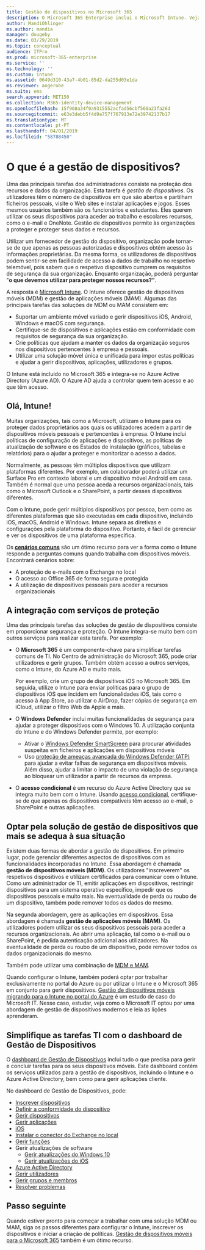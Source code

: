 ```yaml
---
title: Gestão de dispositivos no Microsoft 365
description: O Microsoft 365 Enterprise inclui o Microsoft Intune. Veja como o Intune proporciona a gestão de dispositivos móveis e gestão de aplicações móveis para a sua organização. Cenários comuns de ler e utilizar o Intune para implementar o Microsoft 365 no seu ambiente.
author: MandiOhlinger
ms.author: mandia
manager: dougeby
ms.date: 03/29/2019
ms.topic: conceptual
audience: ITPro
ms.prod: microsoft-365-enterprise
ms.service: ''
ms.technology: ''
ms.custom: intune
ms.assetid: 0649d310-43a7-4b01-85d2-da255d03e1da
ms.reviewer: angerobe
ms.suite: ems
search.appverid: MET150
ms.collection: M365-identity-device-management
ms.openlocfilehash: 15f908a34f0a9315552acfad56cbf560a23fa26d
ms.sourcegitcommit: e63e3debb5f4d9a757f767913e72e39742137b17
ms.translationtype: MT
ms.contentlocale: pt-PT
ms.lasthandoff: 04/01/2019
ms.locfileid: "58788450"
---
```

# <a name="what-is-device-management"></a>O que é a gestão de dispositivos? 

Uma das principais tarefas dos administradores consiste na proteção dos recursos e dados da organização. Esta tarefa é *gestão de dispositivos*. Os utilizadores têm o número de dispositivos em que são abertos e partilham ficheiros pessoais, visite o Web sites e instalar aplicações e jogos. Esses mesmos usuários também são os funcionários e estudantes. Eles querem utilizar os seus dispositivos para aceder ao trabalho e escolares recursos, como o e-mail e OneNote. Gestão de dispositivos permite às organizações a proteger e proteger seus dados e recursos. 

Utilizar um fornecedor de gestão do dispositivo, organização pode tornar-se de que apenas as pessoas autorizadas e dispositivos obtém acesso às informações proprietárias. Da mesma forma, os utilizadores de dispositivos podem sentir-se em facilidade de acesso a dados de trabalho no respetivo telemóvel, pois sabem que o respetivo dispositivo cumprem os requisitos de segurança da sua organização. Enquanto organização, poderá perguntar "**o que devemos utilizar para proteger nossos recursos?"**.

A resposta é [Microsoft Intune](https://docs.microsoft.com/intune/introduction-intune). O Intune oferece gestão de dispositivos móveis (MDM) e gestão de aplicações móveis (MAM). Algumas das principais tarefas das soluções de MDM ou MAM consistem em:

- Suportar um ambiente móvel variado e gerir dispositivos iOS, Android, Windows e macOS com segurança.
- Certifique-se de dispositivos e aplicações estão em conformidade com requisitos de segurança da sua organização.
- Crie políticas que ajudam a manter os dados da organização seguros nos dispositivos pertencentes à empresa e pessoais.
- Utilizar uma solução móvel única e unificada para impor estas políticas e ajudar a gerir dispositivos, aplicações, utilizadores e grupos.

O Intune está incluído no Microsoft 365 e integra-se no Azure Active Directory (Azure AD). O Azure AD ajuda a controlar quem tem acesso e ao que têm acesso.

## <a name="hello-intune"></a>Olá, Intune!
Muitas organizações, tais como a Microsoft, utilizam o Intune para os proteger dados proprietários aos quais os utilizadores acedem a partir de dispositivos móveis pessoais e pertencentes à empresa. O Intune inclui políticas de configuração de aplicações e dispositivos, as políticas de atualização de software e os Estados de instalação (gráficos, tabelas e relatórios) para o ajudar a proteger e monitorizar o acesso a dados.

Normalmente, as pessoas têm múltiplos dispositivos que utilizam plataformas diferentes. Por exemplo, um colaborador poderá utilizar um Surface Pro em contexto laboral e um dispositivo móvel Android em casa. Também é normal que uma pessoa aceda a recursos organizacionais, tais como o Microsoft Outlook e o SharePoint, a partir desses dispositivos diferentes.

Com o Intune, pode gerir múltiplos dispositivos por pessoa, bem como as diferentes plataformas que são executadas em cada dispositivo, incluindo iOS, macOS, Android e Windows. Intune separa as diretivas e configurações pela plataforma do dispositivo. Portanto, é fácil de gerenciar e ver os dispositivos de uma plataforma específica.

Os **[cenários comuns](https://docs.microsoft.com/intune/common-scenarios)** são um ótimo recurso para ver a forma como o Intune responde a perguntas comuns quando trabalha com dispositivos móveis. Encontrará cenários sobre:  
- A proteção de e-mails com o Exchange no local
- O acesso ao Office 365 de forma segura e protegida
- A utilização de dispositivos pessoais para aceder a recursos organizacionais

## <a name="integration-with-secure-and-protect-services"></a>A integração com serviços de proteção
Uma das principais tarefas das soluções de gestão de dispositivos consiste em proporcionar segurança e proteção. O Intune integra-se muito bem com outros serviços para realizar esta tarefa. Por exemplo:

- O **Microsoft 365** é um componente-chave para simplificar tarefas comuns de TI. No Centro de administração do Microsoft 365, pode criar utilizadores e gerir grupos. Também obtém acesso a outros serviços, como o Intune, do Azure AD e muito mais. 

  Por exemplo, crie um grupo de dispositivos iOS no Microsoft 365. Em seguida, utilize o Intune para enviar políticas para o grupo de dispositivos iOS que incidem em funcionalidades iOS, tais como o acesso à App Store, ao utilizar o AirDrop, fazer cópias de segurança em iCloud, utilizar o filtro Web da Apple e mais.

- O **Windows Defender** inclui muitas funcionalidades de segurança para ajudar a proteger dispositivos com o Windows 10. A utilização conjunta do Intune e do Windows Defender permite, por exemplo: 

    - Ativar o [Windows Defender SmartScreen](https://docs.microsoft.com/intune/endpoint-protection-windows-10) para procurar atividades suspeitas em ficheiros e aplicações em dispositivos móveis 
    - Uso [proteção de ameaças avançada do Windows Defender (ATP)](https://docs.microsoft.com/intune/advanced-threat-protection) para ajudar a evitar falhas de segurança em dispositivos móveis. Além disso, ajudar a limitar o impacto de uma violação de segurança ao bloquear um utilizador a partir de recursos da empresa.

- O **acesso condicional** é um recurso do Azure Active Directory que se integra muito bem com o Intune. Usando [acesso condicional](https://docs.microsoft.com/intune/conditional-access), certifique-se de que apenas os dispositivos compatíveis têm acesso ao e-mail, o SharePoint e outras aplicações. 

## <a name="choose-the-device-management-solution-thats-right-for-you"></a>Optar pela solução de gestão de dispositivos que mais se adequa à sua situação

Existem duas formas de abordar a gestão de dispositivos. Em primeiro lugar, pode gerenciar diferentes aspectos de dispositivos com as funcionalidades incorporadas no Intune. Essa abordagem é chamada **gestão de dispositivos móveis (MDM)**. Os utilizadores "inscreverem" os respetivos dispositivos e utilizam certificados para comunicar com o Intune. Como um administrador de TI, emitir aplicações em dispositivos, restringir dispositivos para um sistema operativo específico, impedir que os dispositivos pessoais e muito mais. Na eventualidade de perda ou roubo de um dispositivo, também pode remover todos os dados do mesmo. 

Na segunda abordagem, gere as aplicações em dispositivos. Essa abordagem é chamada **gestão de aplicações móveis (MAM)**. Os utilizadores podem utilizar os seus dispositivos pessoais para aceder a recursos organizacionais. Ao abrir uma aplicação, tal como o e-mail ou o SharePoint, é pedida autenticação adicional aos utilizadores. Na eventualidade de perda ou roubo de um dispositivo, pode remover todos os dados organizacionais do mesmo. 

Também pode utilizar uma combinação de [MDM e MAM](https://docs.microsoft.com/intune/byod-technology-decisions).

Quando configurar o Intune, também poderá optar por trabalhar exclusivamente no portal do Azure ou por utilizar o Intune e o Microsoft 365 em conjunto para gerir dispositivos. [Gestão de dispositivos móveis migrando para o Intune no portal do Azure](https://www.microsoft.com/itshowcase/Article/Content/1042/Migrating-mobile-device-management-to-Intune-in-the-Azure-portal) é um estudo de caso do Microsoft IT. Nesse caso, estudar, veja como o Microsoft IT optou por uma abordagem de gestão de dispositivos modernos e leia as lições aprenderam.

## <a name="simplify-it-tasks-using-the-device-management-dashboard"></a>Simplifique as tarefas TI com o dashboard de Gestão de Dispositivos

O [dashboard de Gestão de Dispositivos](https://devicemanagement.portal.azure.com/) inclui tudo o que precisa para gerir e concluir tarefas para os seus dispositivos móveis. Este dashboard contém os serviços utilizados para a gestão de dispositivos, incluindo o Intune e o Azure Active Directory, bem como para gerir aplicações cliente. 

No dashboard de Gestão de Dispositivos, pode:

- [Inscrever dispositivos](https://docs.microsoft.com/intune/device-enrollment)
- [Definir a conformidade do dispositivo](https://docs.microsoft.com/intune/device-compliance-get-started)
- [Gerir dispositivos](https://docs.microsoft.com/intune/device-management)
- [Gerir aplicações](https://docs.microsoft.com/intune/app-management)  
- [ iOS](https://docs.microsoft.com/intune/vpp-ebooks-ios)  
- [Instalar o conector do Exchange no local](https://docs.microsoft.com/intune/exchange-connector-install)  
- [Gerir funções](https://docs.microsoft.com/intune/role-based-access-control)  
- Gerir atualizações de software
  - [Gerir atualizações do Windows 10](https://docs.microsoft.com/intune/windows-update-for-business-configure)  
  - [Gerir atualizações do iOS](https://docs.microsoft.com/intune/software-updates-ios)  
- [Azure Active Directory](https://docs.microsoft.com/azure/active-directory)  
- [Gerir utilizadores](https://docs.microsoft.com/azure/active-directory/fundamentals/add-users-azure-active-directory)
- [Gerir grupos e membros](https://docs.microsoft.com/azure/active-directory/fundamentals/active-directory-manage-groups)
- [Resolver problemas](https://docs.microsoft.com/intune/help-desk-operators)

## <a name="next-step"></a>Passo seguinte
Quando estiver pronto para começar a trabalhar com uma solução MDM ou MAM, siga os passos diferentes para configurar o Intune, inscrever os dispositivos e iniciar a criação de políticas. [Gestão de dispositivos móveis para o Microsoft 365](https://docs.microsoft.com/microsoft-365/enterprise/mobility-infrastructure) também é um ótimo recurso.
